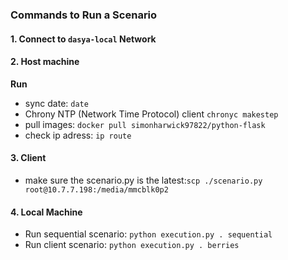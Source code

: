 ### Commands to Run a Scenario

#### 1. Connect to `dasya-local` Network

#### 2. Host machine 
**Run**
* sync date: `date`
* Chrony NTP (Network Time Protocol) client  `chronyc makestep`
* pull images: `docker pull simonharwick97822/python-flask`
* check ip adress: `ip route`


#### 3. Client
* make sure the scenario.py is the latest:`scp ./scenario.py root@10.7.7.198:/media/mmcblk0p2`


#### 4. Local Machine 
* Run sequential scenario: `python execution.py . sequential`
* Run client scenario: `python execution.py . berries`


